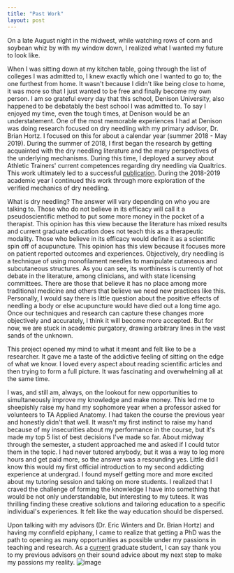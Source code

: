 ```yaml
---
title: "Past Work"
layout: post
---
```


On a late August night in the midwest, while watching rows of corn and soybean whiz by with my window down, I realized what I wanted my future to look like. 


When I was sitting down at my kitchen table, going through the list of colleges I was admitted to, I knew exactly which one I wanted to go to; the one furthest from home. It wasn't because I didn't like being close to home, it was more so that I just wanted to be free and finally become my own person. I am so grateful every day that this school, Denison University, also happened to be debatably the best school I was admitted to. To say I enjoyed my time, even the tough times, at Denison would be an understatement. One of the most memorable experiences I had at Denison was doing research focused on dry needling with my primary advisor, Dr. Brian Hortz. I focused on this for about a calendar year (summer 2018 - May 2019). During the summer of 2018, I first began the research by getting acquainted with the dry needling literature and the many perspectives of the underlying mechanisms. During this time, I deployed a survey about Athletic Trainers' current competences regarding dry needling via Qualtrics. This work ultimately led to a successful [publication](https://scholarworks.bgsu.edu/cgi/viewcontent.cgi?article=1158&context=jsmahs). During the 2018-2019 academic year I continued this work through more exploration of the verified mechanics of dry needling. 

What is dry needling? The answer will vary depending on who you are talking to. Those who do not believe in its efficacy will call it a pseudoscientific method to put some more money in the pocket of a therapist. This opinion has this view because the literature has mixed results and current graduate education does not teach this as a therapeutic modality. Those who believe in its efficacy would define it as a scientific spin off of acupuncture. This opinion has this view because it focuses more on patient reported outcomes and experiences. Objectively, dry needling is a technique of using monofilament needles to manipulate cutaneous and subcutaneous structures. As you can see, its worthiness is currently of hot debate in the literature, among clinicians, and with state licensing committees. There are those that believe it has no place among more traditional medicine and others that believe we need new practices like this. Personally, I would say there is little question about the positive effects of needling a body or else acupuncture would have died out a long time ago. Once our techniques and research can capture these changes more objectively and accurately, I think it will become more accepted. But for now, we are stuck in academic purgatory, drawing arbitrary lines in the vast sands of the unknown. 

This project opened my mind to what it meant and felt like to be a researcher. It gave me a taste of the addictive feeling of sitting on the edge of what we know. I loved every aspect about reading scientific articles and then trying to form a full picture. It was fascinating and overwhelming all at the same time. 

I was, and still am, always, on the lookout for new opportunities to simultaneously improve my knowledge and make money. This led me to sheepishly raise my hand my sophomore year when a professor asked for volunteers to TA Applied Anatomy. I had taken the course the previous year and honestly didn't that well. It wasn't my first instinct to raise my hand because of my insecurities about my performance in the course, but it's made my top 5 list of best decisions I've made so far. About midway through the semester, a student approached me and asked if I could tutor them in the topic. I had never tutored anybody, but it was a way to log more hours and get paid more, so the answer was a resounding yes. Little did I know this would my first official introduction to my second addicting experience at undergrad. I found myself getting more and more excited about my tutoring session and taking on more students. I realized that I craved the challenge of forming the knowledge I have into something that would be not only understandable, but interesting to my tutees. It was thrilling finding these creative solutions and tailoring education to a specific individual's experiences. It felt like the way education should be dispersed. 

Upon talking with my advisors (Dr. Eric Winters and Dr. Brian Hortz) and having my cornfield epiphany, I came to realize that getting a PhD was the path to opening as many opportunities as possible under my passions in teaching and research. As a [current](https://tulimid1.github.io/Current-Work/) graduate student, I can say thank you to my previous advisors on their sound advice about my next step to make my passions my reality.
![image](https://user-images.githubusercontent.com/87193935/157350777-e72fcff1-3543-4a35-b878-b77f71c7483a.png)
 
